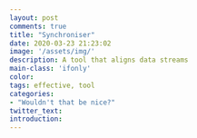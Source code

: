 ```yaml
---
layout: post
comments: true
title: "Synchroniser"
date: 2020-03-23 21:23:02
image: '/assets/img/'
description: A tool that aligns data streams
main-class: 'ifonly'
color:
tags: effective, tool
categories:
- "Wouldn't that be nice?"
twitter_text:
introduction: 
---
```


